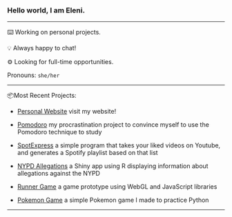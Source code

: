 ### Hello world, I am Eleni.

***

⌨️️ Working on personal projects.

💡 Always happy to chat!

⚙️ Looking for full-time opportunities.

Pronouns: `she/her`

***

📦Most Recent Projects:

- [Personal Website](https://epartakki.github.io/elenipartakki/) visit my website!

- [Pomodoro](https://github.com/epartakki/pomodoro) my procrastination project to convince myself to use the Pomodoro technique to study

- [SpotExpress](https://github.com/epartakki/spotexpress) a simple program that takes your liked videos on Youtube, and generates a Spotify playlist based on that list

- [NYPD Allegations](https://github.com/mariumtapal/sds235-final-project) a Shiny app using R displaying information about allegations against the NYPD

- [Runner Game](https://github.com/epartakki/runnergame) a game prototype using WebGL and JavaScript libraries

- [Pokemon Game](https://github.com/epartakki/pokemongame) a simple Pokemon game I made to practice Python
 
***
